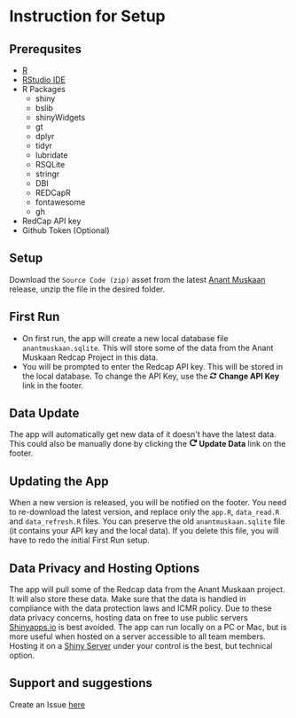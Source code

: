 # Instruction for Setup

## Prerequsites
- [R](https://www.r-project.org)
- [RStudio IDE](https://posit.co/products/open-source/rstudio/)
- R Packages
  - shiny
  - bslib
  - shinyWidgets
  - gt
  - dplyr
  - tidyr
  - lubridate
  - RSQLite
  - stringr
  - DBI
  - REDCapR
  - fontawesome
  - gh
- RedCap API key
- Github Token (Optional)

## Setup
Download the `Source Code (zip)` asset from the latest [Anant Muskaan](https://github.com/ashwinikalantri/AnantMuskaan/releases/latest) release, unzip the file in the desired folder.

## First Run
- On first run, the app will create a new local database file `anantmuskaan.sqlite`. This will store some of the data from the Anant Muskaan Redcap Project in this data.
- You will be prompted to enter the Redcap API key. This will be stored in the local database. To change the API Key, use the ![](assets/rotate.png) **Change API Key** link in the footer.

## Data Update
The app will automatically get new data of it doesn't have the latest data. This could also be manually done by clicking the ![](assets/reload.png) **Update Data** link on the footer. 

## Updating the App
When a new version is released, you will be notified on the footer. You need to re-download the latest version, and replace only the `app.R`, `data_read.R` and `data_refresh.R` files. You can preserve the old `anantmuskaan.sqlite` file (it contains your API key and the local data). If you delete this file, you will have to redo the initial First Run setup. 

## Data Privacy and Hosting Options
The app will pull some of the Redcap data from the Anant Muskaan project. It will also store these data. Make sure that the data is handled in compliance with the data protection laws and ICMR policy. Due to these data privacy concerns, hosting data on free to use public servers [Shinyapps.io](https://www.shinyapps.io) is best avoided. The app can run locally on a PC or Mac, but is more useful when hosted on a server accessible to all team members. Hosting it on a [Shiny Server](https://posit.co/products/open-source/shiny-server/) under your control is the best, but technical option. 

## Support and suggestions
Create an Issue [here](https://github.com/ashwinikalantri/AnantMuskaan/issues)